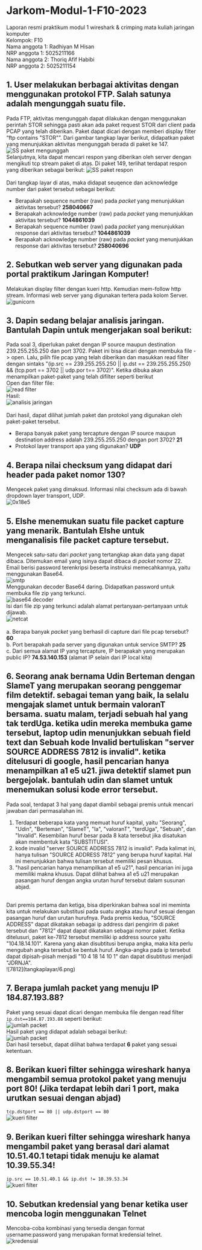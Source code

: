 # Jarkom-Modul-1-F10-2023
Laporan resmi praktikum modul 1 wireshark &amp; crimping mata kuliah jaringan komputer <br />
Kelompok: F10 <br />
Nama anggota 1: Radhiyan M Hisan <br />
NRP anggota 1: 5025211166 <br />
Nama anggota 2: Thoriq Afif Habibi <br />
NRP anggota 2: 5025211154 <br />

## 1. User melakukan berbagai aktivitas dengan menggunakan protokol FTP. Salah satunya adalah mengunggah suatu file.
Pada FTP, aktivitas mengunggah dapat dilakukan dengan menggunakan perintah STOR sehingga pasti akan ada paket request STOR dari client pada PCAP yang telah diberikan. Paket dapat dicari dengan memberi display filter “ftp contains "STOR"”. Dari gambar tangkap layar berikut, didapatkan paket yang menunjukkan aktivitas mengunggah berada di paket ke 147.<br />
![SS paket mengunggah](tangkaplayar/1a.png)<br />
Selanjutnya, kita dapat mencari respon yang diberikan oleh server dengan mengikuti tcp stream paket di atas. Di paket 149, terlihat terdapat respon yang diberikan sebagai berikut:
![SS paket respon](tangkaplayar/1b.png)<br /><br />
Dari tangkap layar di atas, maka didapat seuqence dan acknowledge number dari paket tersebut sebagai berikut:
- Berapakah sequence number (raw) pada _packet_ yang menunjukkan aktivitas tersebut? **258040667**<br />
- Berapakah acknowledge number (raw) pada _packet_ yang menunjukkan aktivitas tersebut? **1044861039**<br />
- Berapakah sequence number (raw) pada _packet_ yang menunjukkan response dari aktivitas tersebut? **1044861039**<br />
- Berapakah acknowledge number (raw) pada _packet_ yang menunjukkan response dari aktivitas tersebut? **258040696**

## 2. Sebutkan web server yang digunakan pada portal praktikum Jaringan Komputer!
Melakukan display filter dengan kueri http. Kemudian mem-follow http stream. Informasi web server yang digunakan tertera pada kolom Server.<br />
![gunicorn](tangkaplayar/2.png)

## 3. Dapin sedang belajar analisis jaringan. Bantulah Dapin untuk mengerjakan soal berikut:
Pada soal 3, diperlukan paket dengan IP source maupun destination 239.255.255.250 dan port 3702. Paket ini bisa dicari dengan membuka file -> open. Lalu, pilih file pcap yang telah diberikan dan masukkan read filter dengan sintaks "(ip.src == 239.255.255.250 || ip.dst == 239.255.255.250) && (tcp.port == 3702 || udp.por t== 3702)". Ketika dibuka akan menampilkan paket-paket yang telah difilter seperti berikut<br />
Open dan filter file:<br />
![read filter](tangkaplayar/3-a.png)<br />
Hasil:<br />
![analisis jaringan](tangkaplayar/3-b.png)<br /><br />
Dari hasil, dapat dilihat jumlah paket dan protokol yang digunakan oleh paket-paket tersebut.
- Berapa banyak paket yang tercapture dengan IP source maupun destination address adalah 239.255.255.250 dengan port 3702? **21**<br />
- Protokol layer transport apa yang digunakan? **UDP**

## 4. Berapa nilai checksum yang didapat dari header pada paket nomor 130?
Mengecek paket yang dimaksud. Informasi nilai checksum ada di bawah dropdown layer transport, UDP.<br />
![0x18e5](tangkaplayar/4.png)

## 5. Elshe menemukan suatu file packet capture yang menarik. Bantulah Elshe untuk menganalisis file packet capture tersebut.
Mengecek satu-satu dari _packet_ yang tertangkap akan data yang dapat dibaca. Ditemukan email yang isinya dapat dibaca di _packet_ nomor 22. Email berisi password terenkripsi beserta instruksi memecahkannya, yaitu menggunakan Base64.<br />
![smtp](tangkaplayar/5a.png)<br />
Menggunakan decoder Base64 daring. Didapatkan password untuk membuka file zip yang terkunci.<br />
![base64 decoder](tangkaplayar/5b.png)<br />
Isi dari file zip yang terkunci adalah alamat pertanyaan-pertanyaan untuk dijawab.<br />
![netcat](tangkaplayar/5c.png)<br /><br />
a. Berapa banyak _packet_ yang berhasil di capture dari file pcap tersebut? **60**<br />
b. Port berapakah pada server yang digunakan untuk service SMTP? **25**<br />
c. Dari semua alamat IP yang tercapture, IP berapakah yang merupakan public IP? **74.53.140.153** (alamat IP selain dari IP local kita)

## 6. Seorang anak bernama Udin Berteman dengan SlameT yang merupakan seorang penggemar film detektif. sebagai teman yang baik, Ia selalu mengajak slamet untuk bermain valoranT bersama. suatu malam, terjadi sebuah hal yang tak terdUga. ketika udin mereka membuka game tersebut, laptop udin menunjukkan sebuah field text dan Sebuah kode Invalid bertuliskan "server SOURCE ADDRESS 7812 is invalid". ketika ditelusuri di google, hasil pencarian hanya menampilkan a1 e5 u21. jiwa detektif slamet pun bergejolak. bantulah udin dan slamet untuk menemukan solusi kode error tersebut.
Pada soal, terdapat 3 hal yang dapat diambil sebagai premis untuk mencari jawaban dari permasalahan ini.
1. Terdapat beberapa kata yang memuat huruf kapital, yaitu "Seorang", "Udin", "Berteman", "SlameT", "Ia", "valoranT", "terdUga", "Sebuah", dan "Invalid". Kesembilan huruf besar pada 8 kata tersebut jika disatukan akan membentuk kata "SUBSTITUSI".
2. kode invalid "server SOURCE ADDRESS 7812 is invalid". Pada kalimat ini, hanya tulisan "SOURCE ADDRESS 7812" yang berupa huruf kapital. Hal ini menunjukkan bahwa tulisan tersebut memiliki pesan khusus.
3. "hasil pencarian hanya menampilkan a1 e5 u21", hasil pencarian ini juga memiliki makna khusus. Dapat dilihat bahwa a1 e5 u21 merupakan pasangan huruf dengan angka urutan huruf tersebut dalam susunan abjad.

<br />
Dari premis pertama dan ketiga, bisa diperkirakan bahwa soal ini meminta kita untuk melakukan substitusi pada suatu angka atau huruf sesuai dengan pasangan huruf dan urutan hurufnya. Pada premis kedua, "SOURCE ADDRESS" dapat dikatakan sebagai ip address dari pengirim di paket tersebut dan "7812" dapat dapat dikatakan sebagai nomor paket. Ketika ditelusuri, paket ke-7812 tersebut memiliki ip address source yaitu "104.18.14.101". Karena yang akan disubtitusi berupa angka, maka kita perlu mengubah angka tersebut ke bentuk huruf. Angka-angka pada ip tersebut dapat dipisah-pisah menjadi "10 4 18 14 10 1" dan dapat disubtitusi menjadi "JDRNJA".<br />
![7812](tangkaplayar/6.png)

## 7. Berapa jumlah packet yang menuju IP 184.87.193.88?
Paket yang sesuai dapat dicari dengan membuka file dengan read filter `ip.dst==184.87.193.88` seperti berikut:<br />
![jumlah packet](tangkaplayar/7-a.png)<br />
Hasil paket yang didapat adalah sebagai berikut:<br />
![jumlah packet](tangkaplayar/7-b.png)<br />
Dari hasil tersebut, dapat dilihat bahwa terdapat **6** paket yang sesuai ketentuan.

## 8. Berikan kueri filter sehingga wireshark hanya mengambil semua protokol paket yang menuju port 80! (Jika terdapat lebih dari 1 port, maka urutkan sesuai dengan abjad)
`tcp.dstport == 80 || udp.dstport == 80`<br />
![kueri filter](tangkaplayar/8.png)

## 9. Berikan kueri filter sehingga wireshark hanya mengambil paket yang berasal dari alamat 10.51.40.1 tetapi tidak menuju ke alamat 10.39.55.34!
`ip.src == 10.51.40.1 && ip.dst != 10.39.53.34`<br />
![kueri filter](tangkaplayar/9.png)

## 10. Sebutkan kredensial yang benar ketika user mencoba login menggunakan Telnet
Mencoba-coba kombinasi yang tersedia dengan format username:password yang merupakan format kredensial telnet.<br />
![kredensial](tangkaplayar/10.png)
